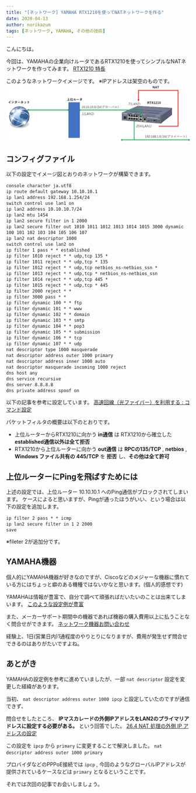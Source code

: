 ```yaml
---
title: "[ネットワーク] YAMAHA RTX1210を使ってNATネットワークを作る"
date: 2020-04-13
author: norikazum
tags: [ネットワーク, YAMAHA, その他の技術]
---
```


こんにちは。

今回は、YAMAHAの企業向けルータであるRTX1210を使ってシンプルなNATネットワークを作ってみます。
[RTX1210 特長](https://network.yamaha.com/products/routers/rtx1210/index)

このようなネットワークイメージです。
※IPアドレスは架空のものです。
![](images/creating-a-nat-network-using-the-yamaha-rtx1210-1.png)

## コンフィグファイル
以下の設定でイメージ図とおりのネットワークが構築できます。

```
console character ja.utf8
ip route default gateway 10.10.10.1
ip lan1 address 192.168.1.254/24
switch control use lan1 on
ip lan2 address 10.10.10.7/24
ip lan2 mtu 1454
ip lan2 secure filter in 1 2000
ip lan2 secure filter out 1010 1011 1012 1013 1014 1015 3000 dynamic 100 101 102 103 104 105 106 107
ip lan2 nat descriptor 1000
switch control use lan2 on
ip filter 1 pass * * established
ip filter 1010 reject * * udp,tcp 135 *
ip filter 1011 reject * * udp,tcp * 135
ip filter 1012 reject * * udp,tcp netbios_ns-netbios_ssn *
ip filter 1013 reject * * udp,tcp * netbios_ns-netbios_ssn
ip filter 1014 reject * * udp,tcp 445 *
ip filter 1015 reject * * udp,tcp * 445
ip filter 2000 reject * *
ip filter 3000 pass * *
ip filter dynamic 100 * * ftp
ip filter dynamic 101 * * www
ip filter dynamic 102 * * domain
ip filter dynamic 103 * * smtp
ip filter dynamic 104 * * pop3
ip filter dynamic 105 * * submission
ip filter dynamic 106 * * tcp
ip filter dynamic 107 * * udp
nat descriptor type 1000 masquerade
nat descriptor address outer 1000 primary
nat descriptor address inner 1000 auto
nat descriptor masquerade incoming 1000 reject
dns host any
dns service recursive
dns server 8.8.8.8
dns private address spoof on
```

以下の記事を参考に設定しています。
[高速回線（光ファイバー）を利用する : コマンド設定](https://network.yamaha.com/setting/router_firewall/internet/internet_connect/opticalfiber_command)

パケットフィルタの概要は以下のとおりです。

* 上位ルーターからRTX1210に向かう **in通信** は RTX1210から確立した **established通信以外は全て拒否** 
* RTX1210から上位ルーターに向かう **out通信** は **RPCの135/TCP** , **netbios** , **Windows ファイル共有の 445/TCP** を **拒否** し、**その他は全て許可**

## 上位ルーターにPingを飛ばすためには
上述の設定では、上位ルーター 10.10.10.1 へのPing通信がブロックされてしまいます。
ケースによると思いますが、Pingが通ったほうがいい、という場合は以下の設定を追加します。

```
ip filter 2 pass * * icmp
ip lan2 secure filter in 1 2 2000
save
```
※fileter 2が追加分です。

## YAMAHA機器

個人的にYAMAHA機器が好きなのですが、Ciscoなどのメジャーな機器に慣れている方にはちょっと癖のある機種ではないかなと思います。(個人的感想です)

YAMAHAは情報が豊富で、自分で調べて頑張ればだいたいのことは出来てしまいます。
[このような設定例が豊富](https://network.yamaha.com/setting)

また、メーカーサポート期間中の機器であれば機器の購入費用以上に払うことなく問合せができます。
[ネットワーク機器お問い合わせ](https://network.yamaha.com/support/contact)

経験上、1日(営業日内)1通程度のやりとりになりますが、費用が発生せず問合せできるのはありがたいですよね。

## あとがき
YAMAHAの設定例を参考に進めていましたが、一部 `nat descriptor` 設定を変更した経緯があります。

当初、 `nat descriptor address outer 1000 ipcp` と設定していたのですが通信できず、

問合せをしたところ、 **IPマスカレードの外側IPアドレスをLAN2のプライマリアドレスに設定する必要がある。** という回答でした。
[26.4 NAT 処理の外側 IP アドレスの設定](http://www.rtpro.yamaha.co.jp/RT/manual/rt-common/nat/nat_descriptor_address_outer.html)

この設定を `ipcp` から `primary` に変更することで解決しました。
`nat descriptor address outer 1000 primary`

プロバイダなどのPPPoE接続では `ipcp` , 今回のようなグローバルIPアドレスが提供されているケースなどは `primary` となるということです。

それでは次回の記事でお会いしましょう。